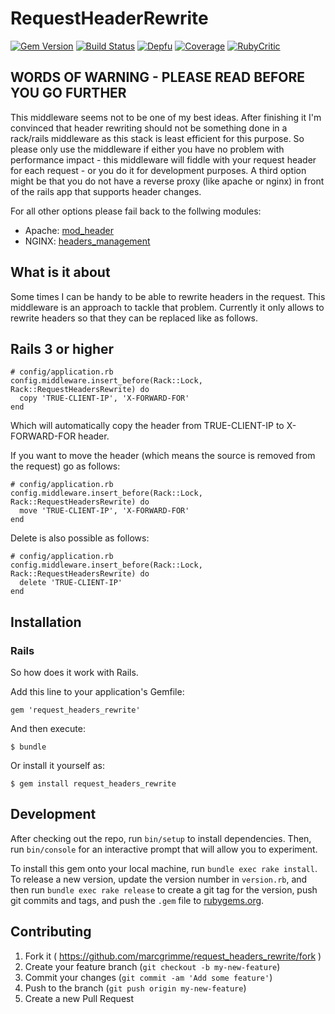 # RequestHeaderRewrite
[![Gem Version](https://badge.fury.io/rb/request_headers_rewrite.svg)](https://badge.fury.io/rb/request_headers_rewrite)
[![Build Status](https://api.travis-ci.org/MarcGrimme/request_headers_rewrite.png?branch=master)](https://secure.travis-ci.org/MarcGrimme/request_headers_rewrite)
[![Depfu](https://badges.depfu.com/badges/48a6c1c7c649f62eede6ffa2be843180/count.svg)](https://depfu.com/github/MarcGrimme/request_headers_rewrite?project_id=6900)
[![Coverage](https://marcgrimme.github.io/request_headers_rewrite/badges/coverage_badge_total.svg)](https://marcgrimme.github.io/request_headers_rewrite/coverage/index.html)
[![RubyCritic](https://marcgrimme.github.io/request_headers_rewrite/badges/rubycritic_badge_score.svg)](https://marcgrimme.github.io/request_headers_rewrite/tmp/rubycritic/overview.html)


## WORDS OF WARNING - PLEASE READ BEFORE YOU GO FURTHER

This middleware seems not to be one of my best ideas. After finishing it I'm convinced that header rewriting should not be
something done in a rack/rails middleware as this stack is least efficient for this purpose. So please only use the middleware
if either you have no problem with performance impact - this middleware will fiddle with your request header for each request -
or you do it for development purposes. A third option might be that you do not have a reverse proxy (like apache or nginx) in
front of the rails app that supports header changes.

For all other options please fail back to the follwing modules:
* Apache: [mod_header](https://httpd.apache.org/docs/current/mod/mod_headers.html)
* NGINX: [headers_management](https://www.nginx.com/resources/wiki/start/topics/examples/headers_management)

## What is it about
Some times I can be handy to be able to rewrite headers in the request. This middleware is an approach to tackle that problem.
Currently it only allows to rewrite headers so that they can be replaced like as follows.

## Rails 3 or higher

```
# config/application.rb
config.middleware.insert_before(Rack::Lock, Rack::RequestHeadersRewrite) do
  copy 'TRUE-CLIENT-IP', 'X-FORWARD-FOR'
end
```

Which will automatically copy the header from TRUE-CLIENT-IP to X-FORWARD-FOR header.

If you want to move the header (which means the source is removed from the request) go as follows:

```
# config/application.rb
config.middleware.insert_before(Rack::Lock, Rack::RequestHeadersRewrite) do
  move 'TRUE-CLIENT-IP', 'X-FORWARD-FOR'
end
```

Delete is also possible as follows:

```
# config/application.rb
config.middleware.insert_before(Rack::Lock, Rack::RequestHeadersRewrite) do
  delete 'TRUE-CLIENT-IP'
end
```

## Installation

### Rails

So how does it work with Rails.

Add this line to your application's Gemfile:

``
gem 'request_headers_rewrite'
``

And then execute:

``
$ bundle
``
    
Or install it yourself as:
 
``
$ gem install request_headers_rewrite
``

## Development

After checking out the repo, run `bin/setup` to install dependencies. Then, run `bin/console` for an interactive prompt that will allow you to experiment.

To install this gem onto your local machine, run `bundle exec rake install`. To release a new version, update the version number in `version.rb`, and then run `bundle exec rake release` to create a git tag for the version, push git commits and tags, and push the `.gem` file to [rubygems.org](https://rubygems.org).

## Contributing

1. Fork it ( https://github.com/marcgrimme/request_headers_rewrite/fork )
2. Create your feature branch (`git checkout -b my-new-feature`)
3. Commit your changes (`git commit -am 'Add some feature'`)
4. Push to the branch (`git push origin my-new-feature`)
5. Create a new Pull Request
